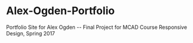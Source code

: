 # Alex-Ogden-Portfolio
Portfolio Site for Alex Ogden -- Final Project for MCAD Course Responsive Design, Spring 2017

